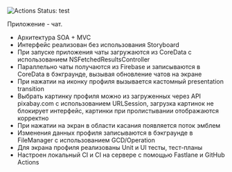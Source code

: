 ![Actions Status: test](https://github.com/iosann/ChatApp/actions/workflows/github.yml/badge.svg)

Приложение - чат.

- Архитектура SOA + MVC
- Интерфейс реализован без использования Storyboard
- При запуске приложения чаты загружаются из CoreData с использованием NSFetchedResultsController
- Параллельно чаты получаются из Firebase и записываются в CoreData в бэкграунде, вызывая обновление чатов на экране
- При нажатии на иконку профиля вызывается кастомный presentation transition
- Выбрать картинку профиля можно из загруженных через API pixabay.com с использованием URLSession, загрузка картинок не блокирует интерфейс, картинки при пролистывании отображаются корректно
- При нажатии на экран в области касания появляется поток эмблем
- Изменения данных профиля записываются в бэкграунде в FileManager с использованием GCD/Operation
- Для экрана профиля реализованы Unit и UI тесты, тест-планы
- Настроен локальный CI и CI на сервере с помощью Fastlane и GitHub Actions

